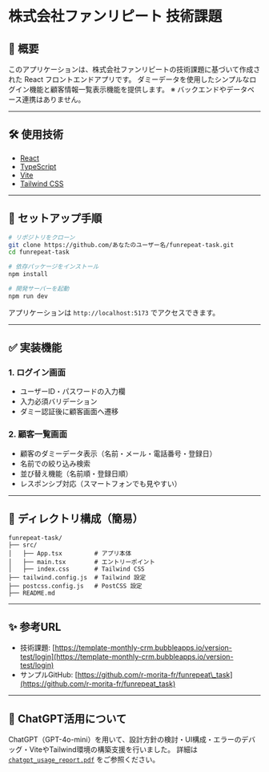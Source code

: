 # 株式会社ファンリピート 技術課題

## 📌 概要

このアプリケーションは、株式会社ファンリピートの技術課題に基づいて作成された React フロントエンドアプリです。
ダミーデータを使用したシンプルなログイン機能と顧客情報一覧表示機能を提供します。
※ バックエンドやデータベース連携はありません。

---

## 🛠 使用技術

* [React](https://react.dev/)
* [TypeScript](https://www.typescriptlang.org/)
* [Vite](https://vitejs.dev/)
* [Tailwind CSS](https://tailwindcss.com/)

---

## 🚀 セットアップ手順

```bash
# リポジトリをクローン
git clone https://github.com/あなたのユーザー名/funrepeat-task.git
cd funrepeat-task

# 依存パッケージをインストール
npm install

# 開発サーバーを起動
npm run dev
```

アプリケーションは `http://localhost:5173` でアクセスできます。

---

## ✅ 実装機能

### 1. ログイン画面

* ユーザーID・パスワードの入力欄
* 入力必須バリデーション
* ダミー認証後に顧客画面へ遷移

### 2. 顧客一覧画面

* 顧客のダミーデータ表示（名前・メール・電話番号・登録日）
* 名前での絞り込み検索
* 並び替え機能（名前順・登録日順）
* レスポンシブ対応（スマートフォンでも見やすい）

---

## 📂 ディレクトリ構成（簡易）

```
funrepeat-task/
├── src/
│   ├── App.tsx         # アプリ本体
│   ├── main.tsx        # エントリーポイント
│   ├── index.css       # Tailwind CSS
├── tailwind.config.js  # Tailwind 設定
├── postcss.config.js   # PostCSS 設定
├── README.md
```

---

## ✨ 参考URL

* 技術課題: [https://template-monthly-crm.bubbleapps.io/version-test/login](https://template-monthly-crm.bubbleapps.io/version-test/login)
* サンプルGitHub: [https://github.com/r-morita-fr/funrepeat\_task](https://github.com/r-morita-fr/funrepeat_task)

---

## 🧠 ChatGPT活用について

ChatGPT（GPT-4o-mini）を用いて、設計方針の検討・UI構成・エラーのデバッグ・ViteやTailwind環境の構築支援を行いました。
詳細は [`chatgpt_usage_report.pdf`](./chatgpt_usage_report.pdf) をご参照ください。
